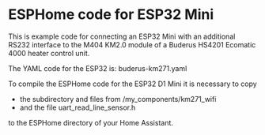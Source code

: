 # ESPHome code for ESP32 Mini

This is example code for connecting an ESP32 Mini with an additional RS232 interface to the M404 KM2.0 module of a Buderus HS4201 Ecomatic 4000 heater control unit.

The YAML code for the ESP32 is: buderus-km271.yaml

To compile the ESPHome code for the ESP32 D1 Mini it is necessary to copy

- the subdirectory and files from /my_components/km271_wifi
- and the file uart_read_line_sensor.h

to the ESPHome directory of your Home Assistant.
